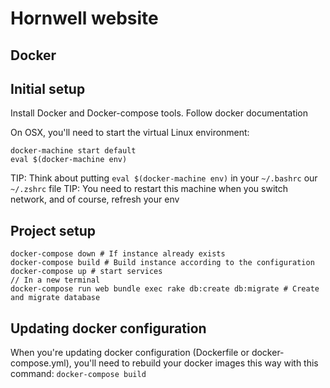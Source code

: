 # Hornwell website

## Docker

## Initial setup

Install Docker and Docker-compose tools. Follow docker documentation

On OSX, you'll need to start the virtual Linux environment:

    docker-machine start default
    eval $(docker-machine env)

TIP: Think about putting `eval $(docker-machine env)` in your `~/.bashrc` our `~/.zshrc` file
TIP: You need to restart this machine when you switch network, and of course, refresh your env

## Project setup

    docker-compose down # If instance already exists
    docker-compose build # Build instance according to the configuration
    docker-compose up # start services
    // In a new terminal
    docker-compose run web bundle exec rake db:create db:migrate # Create and migrate database

## Updating docker configuration

When you're updating docker configuration (Dockerfile or docker-compose.yml), you'll need to rebuild your docker images this way with this command: `docker-compose build`
